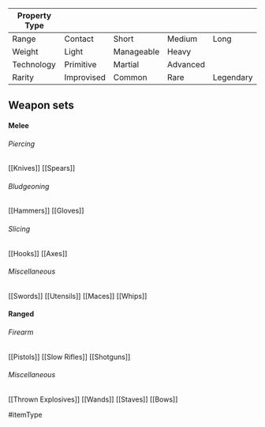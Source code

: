
| Property Type |            |            |          |           |
| ------------- | ---------- | ---------- | -------- | --------- |
| Range         | Contact    | Short      | Medium   | Long      |
| Weight        | Light      | Manageable | Heavy    |           |
| Technology    | Primitive  | Martial    | Advanced |           |
| Rarity        | Improvised | Common     | Rare     | Legendary |

## Weapon sets

#### Melee

###### Piercing
[[Knives]]
[[Spears]]
###### Bludgeoning
[[Hammers]]
[[Gloves]]
###### Slicing
[[Hooks]]
[[Axes]]
###### Miscellaneous
[[Swords]]
[[Utensils]]
[[Maces]]
[[Whips]]

#### Ranged

###### Firearm
[[Pistols]]
[[Slow Rifles]]
[[Shotguns]]
###### Miscellaneous
[[Thrown Explosives]]
[[Wands]]
[[Staves]]
[[Bows]]

#itemType 